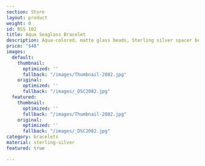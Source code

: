 ```yaml
---
section: Store
layout: product
weight: 0
id: BSS 102
title: Aqua Seaglass Bracelet
description: Aqua-colored, matte glass beads, Sterling silver spacer beads.
price: "$48"
images:
  default:
    thumbnail:
      optimized: ''
      fallback: "/images/Thumbnail-2082.jpg"
    original:
      optimized: ''
      fallback: "/images/_DSC2082.jpg"
  featured:
    thumbnail:
      optimized: ''
      fallback: "/images/Thumbnail-2082.jpg"
    original:
      optimized: ''
      fallback: "/images/_DSC2082.jpg"
category: bracelets
material: sterling-silver
featured: true

---
```

